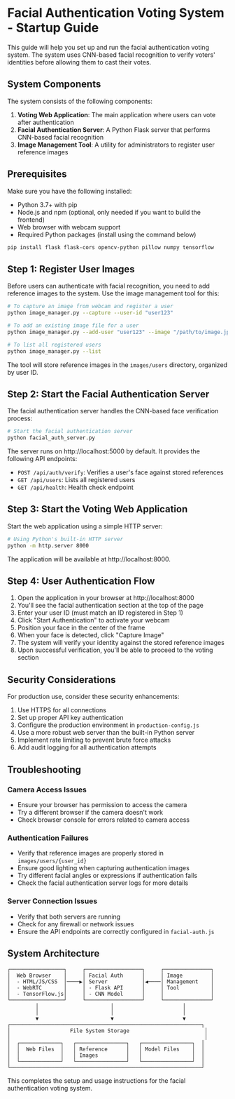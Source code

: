 # Facial Authentication Voting System - Startup Guide

This guide will help you set up and run the facial authentication voting system. The system uses CNN-based facial recognition to verify voters' identities before allowing them to cast their votes.

## System Components

The system consists of the following components:
1. **Voting Web Application**: The main application where users can vote after authentication
2. **Facial Authentication Server**: A Python Flask server that performs CNN-based facial recognition
3. **Image Management Tool**: A utility for administrators to register user reference images

## Prerequisites

Make sure you have the following installed:
- Python 3.7+ with pip
- Node.js and npm (optional, only needed if you want to build the frontend)
- Web browser with webcam support
- Required Python packages (install using the command below)

```bash
pip install flask flask-cors opencv-python pillow numpy tensorflow
```

## Step 1: Register User Images

Before users can authenticate with facial recognition, you need to add reference images to the system. Use the image management tool for this:

```bash
# To capture an image from webcam and register a user
python image_manager.py --capture --user-id "user123"

# To add an existing image file for a user
python image_manager.py --add-user "user123" --image "/path/to/image.jpg"

# To list all registered users
python image_manager.py --list
```

The tool will store reference images in the `images/users` directory, organized by user ID.

## Step 2: Start the Facial Authentication Server

The facial authentication server handles the CNN-based face verification process:

```bash
# Start the facial authentication server
python facial_auth_server.py
```

The server runs on http://localhost:5000 by default. It provides the following API endpoints:
- `POST /api/auth/verify`: Verifies a user's face against stored references
- `GET /api/users`: Lists all registered users
- `GET /api/health`: Health check endpoint

## Step 3: Start the Voting Web Application

Start the web application using a simple HTTP server:

```bash
# Using Python's built-in HTTP server
python -m http.server 8000
```

The application will be available at http://localhost:8000.

## Step 4: User Authentication Flow

1. Open the application in your browser at http://localhost:8000
2. You'll see the facial authentication section at the top of the page
3. Enter your user ID (must match an ID registered in Step 1)
4. Click "Start Authentication" to activate your webcam
5. Position your face in the center of the frame
6. When your face is detected, click "Capture Image"
7. The system will verify your identity against the stored reference images
8. Upon successful verification, you'll be able to proceed to the voting section

## Security Considerations

For production use, consider these security enhancements:
1. Use HTTPS for all connections
2. Set up proper API key authentication
3. Configure the production environment in `production-config.js`
4. Use a more robust web server than the built-in Python server
5. Implement rate limiting to prevent brute force attacks
6. Add audit logging for all authentication attempts

## Troubleshooting

### Camera Access Issues
- Ensure your browser has permission to access the camera
- Try a different browser if the camera doesn't work
- Check browser console for errors related to camera access

### Authentication Failures
- Verify that reference images are properly stored in `images/users/{user_id}`
- Ensure good lighting when capturing authentication images
- Try different facial angles or expressions if authentication fails
- Check the facial authentication server logs for more details

### Server Connection Issues
- Verify that both servers are running
- Check for any firewall or network issues
- Ensure the API endpoints are correctly configured in `facial-auth.js`

## System Architecture

```
┌─────────────────┐     ┌──────────────────┐     ┌───────────────┐
│  Web Browser    │     │ Facial Auth      │     │ Image         │
│  - HTML/JS/CSS  │────▶│ Server           │◀────│ Management    │
│  - WebRTC       │     │ - Flask API      │     │ Tool          │
│  - TensorFlow.js│     │ - CNN Model      │     │               │
└─────────────────┘     └──────────────────┘     └───────────────┘
         │                       │                      │
         │                       │                      │
         ▼                       ▼                      ▼
┌─────────────────────────────────────────────────────────────┐
│                   File System Storage                        │
│                                                              │
│  ┌─────────────┐   ┌────────────────┐   ┌────────────────┐  │
│  │  Web Files  │   │ Reference      │   │ Model Files    │  │
│  │             │   │ Images         │   │                │  │
│  └─────────────┘   └────────────────┘   └────────────────┘  │
└─────────────────────────────────────────────────────────────┘
```

This completes the setup and usage instructions for the facial authentication voting system.